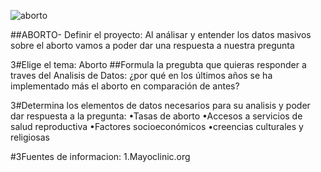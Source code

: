 ![aborto](https://github.com/user-attachments/assets/cbb06704-be11-4580-967a-7250b6e679af)

##ABORTO-
Definir el proyecto: Al análisar y entender los datos masivos sobre el aborto  vamos a poder dar una respuesta a nuestra pregunta 

3#Elige el tema: Aborto 
##Formula la pregubta que quieras responder a traves del Analisis de Datos: ¿por qué en los últimos años se ha implementado más el aborto en comparación de antes? 

3#Determina los elementos de datos necesarios para su analisis y poder dar respuesta a la pregunta: 
•Tasas de aborto 
•Accesos a servicios de salud reproductiva 
•Factores socioeconómicos 
•creencias culturales y religiosas

#3Fuentes de informacion:
1.Mayoclinic.org

